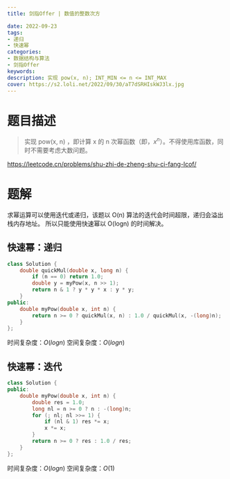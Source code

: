 ```yaml
---
title: 剑指Offer | 数值的整数次方

date: 2022-09-23
tags:
- 递归
- 快速幂
categories:
- 数据结构与算法
- 剑指Offer
keywords:
description: 实现 pow(x, n); INT_MIN <= n <= INT_MAX
cover: https://s2.loli.net/2022/09/30/aT7dSRHIskWJ3lx.jpg
---
```

# 题目描述
> 实现 pow(x, n) ，即计算 x 的 n 次幂函数（即，$x^n$）。不得使用库函数，同时不需要考虑大数问题。

https://leetcode.cn/problems/shu-zhi-de-zheng-shu-ci-fang-lcof/

# 题解
求幂运算可以使用迭代或递归，该题以 O(n) 算法的迭代会时间超限，递归会溢出栈内存地址。
所以只能使用快速幂以 O(logn) 的时间解决。

## 快速幂：递归
```C++
class Solution {
    double quickMul(double x, long n) {
        if (n == 0) return 1.0;
        double y = myPow(x, n >> 1);
        return n & 1 ? y * y * x : y * y;
    }
public:
    double myPow(double x, int n) {
        return n >= 0 ? quickMul(x, n) : 1.0 / quickMul(x, -(long)n);     // -n会溢出int
    }
};
```
时间复杂度：$O(logn)$
空间复杂度：$O(logn)$

## 快速幂：迭代
```C++
class Solution {
public:
    double myPow(double x, int n) {
        double res = 1.0;
        long nl = n >= 0 ? n : -(long)n;
        for (; nl; nl >>= 1) {
            if (nl & 1) res *= x;
            x *= x;
        }
        return n >= 0 ? res : 1.0 / res;
    }
};
```
时间复杂度：$O(logn)$
空间复杂度：$O(1)$